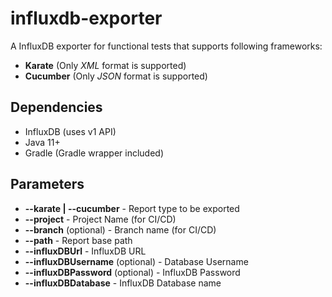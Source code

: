 # influxdb-exporter
A InfluxDB exporter for functional tests that supports following frameworks:
- **Karate** (Only *XML* format is supported)
- **Cucumber** (Only *JSON* format is supported)

## Dependencies
- InfluxDB (uses v1 API)
- Java 11+
- Gradle (Gradle wrapper included)

## Parameters
- **--karate | --cucumber** - Report type to be exported
- **--project** - Project Name (for CI/CD)
- **--branch** (optional) -  Branch name (for CI/CD)
- **--path** - Report base path
- **--influxDBUrl** - InfluxDB URL
- **--influxDBUsername** (optional) - Database Username
- **--influxDBPassword** (optional) - InfluxDB Password
- **--influxDBDatabase** - InfluxDB Database name
